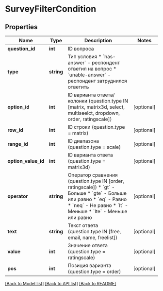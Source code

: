 # SurveyFilterCondition

## Properties
Name | Type | Description | Notes
------------ | ------------- | ------------- | -------------
**question_id** | **int** | ID вопроса | 
**type** | **string** | Тип условия  * &#x60;has-answer&#x60; - респондент ответил на вопрос * &#x60;unable-answer&#x60; - респондент затруднился ответить | 
**option_id** | **int** | ID варианта ответа/колонки (question.type IN [matrix, matrix3d, select, multiseelct, dropdown, order, ratingscale]) | [optional] 
**row_id** | **int** | ID строки (question.type &#x3D; matrix) | [optional] 
**range_id** | **int** | ID диапазона (question.type &#x3D; scale) | [optional] 
**option_value_id** | **int** | ID варианта ответа (question.type &#x3D; matrix3d) | [optional] 
**operator** | **string** | Оператор сравнения (question.type IN [order, ratingscale])  * &#x60;gt&#x60; - Больше * &#x60;gte&#x60; - Больше или равно * &#x60;eq&#x60; - Равно * &#x60;neq&#x60; - Не равно * &#x60;lt&#x60; - Меньше * &#x60;lte&#x60; - Меньше или равно | [optional] 
**text** | **string** | Текст ответа (question.type IN [free, email, name, freelist]) | [optional] 
**value** | **int** | Значение ответа (question.type &#x3D; ratingscale) | [optional] 
**pos** | **int** | Позиция варианта (question.type &#x3D; order) | [optional] 

[[Back to Model list]](../README.md#documentation-for-models) [[Back to API list]](../README.md#documentation-for-api-endpoints) [[Back to README]](../README.md)


